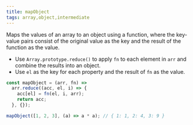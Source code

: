 ```yaml
---
title: mapObject
tags: array,object,intermediate
---
```


Maps the values of an array to an object using a function, where the key-value pairs consist of the original value as the key and the result of the function as the value.

- Use `Array.prototype.reduce()` to apply `fn` to each element in `arr` and combine the results into an object.
- Use `el` as the key for each property and the result of `fn` as the value.

```js
const mapObject = (arr, fn) =>
  arr.reduce((acc, el, i) => {
    acc[el] = fn(el, i, arr);
    return acc;
  }, {});
```

```js
mapObject([1, 2, 3], (a) => a * a); // { 1: 1, 2: 4, 3: 9 }
```
